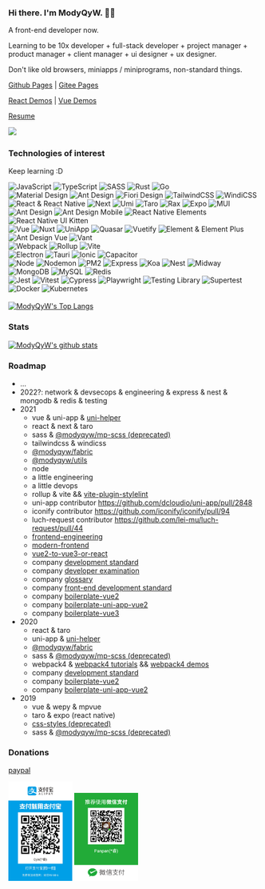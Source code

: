 <!--
**ModyQyW/ModyQyW** is a ✨ _special_ ✨ repository because its `README.md` (this file) appears on your GitHub profile.

Here are some ideas to get you started:

- 🔭 I’m currently working on ...
- 🌱 I’m currently learning ...
- 👯 I’m looking to collaborate on ...
- 🤔 I’m looking for help with ...
- 💬 Ask me about ...
- 📫 How to reach me: ...
- 😄 Pronouns: ...
- ⚡ Fun fact: ...
-->

### Hi there. I'm ModyQyW. 👋🏻

A front-end developer now.

Learning to be 10x developer + full-stack developer + project manager + product manager + client manager + ui designer + ux designer.

Don't like old browsers, miniapps / miniprograms, non-standard things.

[Github Pages](https://modyqyw.github.io) | [Gitee Pages](https://modyqyw.gitee.io) 

[React Demos](https://modyqyw.github.io/react-demos) | [Vue Demos](https://modyqyw.github.io/vue-demos)

[Resume](https://modyqyw.github.io/resume/)

![](https://visitor-badge.glitch.me/badge?page_id=ModyQyW.ModyQyW)

### Technologies of interest

Keep learning :D

<img
  src="https://api.iconify.design/logos/javascript.svg?width=20&height=20"
  alt="JavaScript"
  title="JavaScript"
/>
<img
  src="https://api.iconify.design/logos/typescript-icon.svg?width=20&height=20"
  alt="TypeScript"
  title="TypeScript"
/>
<img
  src="https://api.iconify.design/logos/sass.svg?width=20&height=20"
  alt="SASS"
  title="SASS"
/>
<img
  src="https://api.iconify.design/logos/rust.svg?width=20&height=20"
  alt="Rust"
  title="Rust"
/>
<img
  src="https://api.iconify.design/logos/go.svg?width=20&height=20"
  alt="Go"
  title="Go"
/>
<br />
<img
  src="https://api.iconify.design/mdi/material-design.svg?width=20&height=20"
  alt="Material Design"
  title="Material Design"
/>
<img
  src="https://api.iconify.design/logos/ant-design.svg?width=20&height=20"
  alt="Ant Design"
  title="Ant Design"
/>
<img
  width="20"
  height="20"
  alt="Fiori Design"
  title="Fiori Design"
/>
<img
  src="https://api.iconify.design/logos/tailwindcss-icon.svg?width=20&height=20"
  alt="TailwindCSS"
  title="TailwindCSS"
/>
<img
  width="20"
  height="20"
  src="https://windicss.org/assets/logo.svg"
  alt="WindiCSS"
  title="WindiCSS"
/>
<br />
<img
  src="https://api.iconify.design/logos/react.svg?width=20&height=20"
  alt="React & React Native"
  title="React & React Native"
/>
<img
  src="https://api.iconify.design/logos/nextjs-icon.svg?width=20&height=20"
  alt="Next"
  title="Next"
/>
<img
  width="20"
  height="20"
  src="https://avatars.githubusercontent.com/u/33895495?s=200&v=4"
  alt="Umi"
  title="Umi"
/>
<img
  width="20"
  height="20"
  src="https://taro-ui.aotu.io/img/logo-taro.png"
  alt="Taro"
  title="Taro"
/>
<img
  width="20"
  height="20"
  src="https://img.alicdn.com/tfs/TB1H2Kcb1H2gK0jSZFEXXcqMpXa-70-72.png"
  alt="Rax"
  title="Rax"
/>
<img
  src="https://api.iconify.design/logos/expo-icon.svg?width=20&height=20"
  alt="Expo"
  title="Expo"
/>
<img
  src="https://api.iconify.design/logos/material-ui.svg?width=20&height=20"
  alt="MUI"
  title="MUI"
/>
<img
  src="https://api.iconify.design/logos/ant-design.svg?width=20&height=20"
  alt="Ant Design"
  title="Ant Design"
/>
<img
  width="20"
  height="20"
  src="https://gw.alipayobjects.com/mdn/rms_ee68a8/afts/img/A*_JSuS4uucYAAAAAAAAAAAAAAARQnAQ"
  alt="Ant Design Mobile"
  title="Ant Design Mobile"
/>
<img
  width="20"
  height="20"
  src="https://avatars.githubusercontent.com/u/49050851?s=200&v=4"
  alt="React Native Elements"
  title="React Native Elements"
/>
<img
  width="20"
  height="20"
  src="https://github.com/akveo/react-native-ui-kitten/blob/master/src/showcases/assets/icon.png?raw=true"
  alt="React Native UI Kitten"
  title="React Native UI Kitten"
/>
<br />
<img
  src="https://api.iconify.design/logos/vue.svg?width=20&height=20"
  alt="Vue"
  title="Vue"
/>
<img
  src="https://api.iconify.design/logos/nuxt-icon.svg?width=20&height=20"
  alt="Nuxt"
  title="Nuxt"
/>
<img
  width="20"
  height="20"
  src="https://img-cdn-aliyun.dcloud.net.cn/stream/icon/__UNI__HelloUniApp.png"
  alt="UniApp"
  title="UniApp"
/>
<img
  src="https://api.iconify.design/vscode-icons/file-type-quasar.svg?width=20&height=20"
  alt="Quasar"
  title="Quasar"
/>
<img
  src="https://api.iconify.design/logos/vuetifyjs.svg?width=20&height=20"
  alt="Vuetify"
  title="Vuetify"
/>
<img
  src="https://api.iconify.design/logos/element.svg?width=20&height=20"
  alt="Element & Element Plus"
  title="Element & Element Plus"
/>
<img
  width="20"
  height="20"
  src="https://aliyuncdn.antdv.com/v2/assets/logo.1ef800a8.svg"
  alt="Ant Design Vue"
  title="Ant Design Vue"
/>
<img
  width="20"
  height="20"
  src="https://img01.yzcdn.cn/vant/logo.png"
  alt="Vant"
  title="Vant"
/>
<br />
<img
  src="https://api.iconify.design/logos/webpack.svg?width=20&height=20"
  alt="Webpack"
  title="Webpack"
/>
<img
  src="https://api.iconify.design/logos/rollupjs.svg?width=20&height=20"
  alt="Rollup"
  title="Rollup"
/>
<img
  src="https://api.iconify.design/logos/vitejs.svg?width=20&height=20"
  alt="Vite"
  title="Vite"
/>
<br />
<img
  src="https://api.iconify.design/logos/electron.svg?width=20&height=20"
  alt="Electron"
  title="Electron"
/>
<img
  src="https://avatars.githubusercontent.com/u/54536011?s=200&v=4"
  alt="Tauri"
  title="Tauri"
/>
<img
  src="https://api.iconify.design/logos/ionic-icon.svg?width=20&height=20"
  alt="Ionic"
  title="Ionic"
/>
<img
  src="https://api.iconify.design/logos/capacitorjs-icon.svg?width=20&height=20"
  alt="Capacitor"
  title="Capacitor"
/>
<br />
<img
   src="https://api.iconify.design/logos/nodejs.svg?width=20&height=20"
   alt="Node"
   title="Node"
/>
<img
   src="https://api.iconify.design/logos/nodemon.svg?width=20&height=20"
   alt="Nodemon"
   title="Nodemon"
/>
<img
   src="https://api.iconify.design/logos/pm2.svg?width=20&height=20"
   alt="PM2"
   title="PM2"
/>
<img
   src="https://api.iconify.design/logos/express.svg?width=20&height=20"
   alt="Express"
   title="Express"
/>
<img
   src="https://api.iconify.design/logos/koa.svg?width=20&height=20"
   alt="Koa"
   title="Koa"
/>
<img
   src="https://api.iconify.design/logos/nestjs.svg?width=20&height=20"
   alt="Nest"
   title="Nest"
/>
<img
   width="20"
   height="20"
   src="https://gw.alicdn.com/tfs/TB1eGsrk79l0K4jSZFKXXXFjpXa-347-340.png"
   alt="Midway"
   title="Midway"
/>
<img
  src="https://api.iconify.design/vscode-icons/file-type-mongo.svg?width=20&height=20"
  alt="MongoDB"
  title="MongoDB"
/>
<img
  src="https://api.iconify.design/logos/mysql-icon.svg?width=20&height=20"
  alt="MySQL"
  title="MySQL"
/>
<img
  src="https://api.iconify.design/logos/redis.svg?width=20&height=20"
  alt="Redis"
  title="Redis"
/>
<br />
<img
  src="https://api.iconify.design/logos/jest.svg?width=20&height=20"
  alt="Jest"
  title="Jest"
/>
<img
  width="20"
  height="20"
  src="https://vitest.dev/logo.svg"
  alt="Vitest"
  title="Vitest"
/>
<img
  width="20"
  height="20"
  src="https://seekicon.com/free-icon-download/cypress_1.svg"
  alt="Cypress"
  title="Cypress"
/>
<img
  width="20"
  height="20"
  src="https://playwright.dev/img/playwright-logo.svg"
  alt="Playwright"
  title="Playwright"
/>
<img
  width="20"
  height="20"
  src="https://testing-library.com/img/logo-large.png"
  alt="Testing Library"
  title="Testing Library"
/>
<img
  width="20"
  height="20"
  alt="Supertest"
  title="Supertest"
/>
<br />
<img
  src="https://api.iconify.design/logos/docker-icon.svg?width=20&height=20"
  alt="Docker"
  title="Docker"
/>
<img
  src="https://api.iconify.design/logos/kubernetes.svg?width=20&height=20"
  alt="Kubernetes"
  title="Kubernetes"
/>
<br />
<br />
<a href="https://github.com/anuraghazra/github-readme-stats">
  <img
    align="center"
    alt="ModyQyW's Top Langs"
    title="ModyQyW's Top Langs"
    src="https://github-readme-stats.vercel.app/api/top-langs/?username=ModyQyW&hide=html"
  />
</a>

### Stats

<a href="https://github.com/anuraghazra/github-readme-stats">
  <img
    width="45%"
    align="center"
    alt="ModyQyW's github stats"
    title="ModyQyW's github stats"
    src="https://github-readme-stats.vercel.app/api?username=ModyQyW&count_private=true&show_icons=true"
  />
</a>

### Roadmap

- ...
- 2022?: network & devsecops & engineering & express & nest & mongodb & redis & testing
- 2021
  - vue & uni-app & [uni-helper](https://github.com/ModyQyW/uni-helper)
  - react & next & taro
  - sass & [@modyqyw/mp-scss (deprecated)](https://github.com/ModyQyW/mp-scss)
  - tailwindcss & windicss
  - [@modyqyw/fabric](https://github.com/ModyQyW/fabric)
  - [@modyqyw/utils](https://github.com/ModyQyW/utils)
  - node
  - a little engineering
  - a little devops
  - rollup & vite && [vite-plugin-stylelint](https://github.com/ModyQyW/vite-plugin-stylelint)
  - uni-app contributor <https://github.com/dcloudio/uni-app/pull/2848>
  - iconify contributor <https://github.com/iconify/iconify/pull/94>
  - luch-request contributor <https://github.com/lei-mu/luch-request/pull/44>
  - [frontend-engineering](https://frontend-engineering.vercel.app/)
  - [modern-frontend](https://modern-frontend.vercel.app/)
  - [vue2-to-vue3-or-react](https://vue2-to-vue3-or-react.vercel.app/)
  - company [development standard](https://millcloud.github.io/standard/)
  - company [developer examination](https://millcloud.github.io/developer-examination/)
  - company [glossary](https://millcloud.github.io/glossary/)
  - company [front-end development standard](https://millcloud.github.io/standard/)
  - company [boilerplate-vue2](https://github.com/MillCloud/boilerplate-vue2)
  - company [boilerplate-uni-app-vue2](https://github.com/MillCloud/boilerplate-uni-app-vue2)
  - company [boilerplate-vue3](https://github.com/MillCloud/boilerplate-vue3)
- 2020
  - react & taro
  - uni-app & [uni-helper](https://github.com/ModyQyW/uni-helper)
  - [@modyqyw/fabric](https://github.com/ModyQyW/fabric)
  - sass & [@modyqyw/mp-scss (deprecated)](https://github.com/ModyQyW/mp-scss)
  - webpack4 & [webpack4 tutorials](https://modyqyw.github.io/webpack/) && [webpack4 demos](https://github.com/ModyQyW/webpack4-plus-demos)
  - company [development standard](https://millcloud.github.io/standard/)
  - company [boilerplate-vue2](https://github.com/MillCloud/boilerplate-vue2)
  - company [boilerplate-uni-app-vue2](https://github.com/MillCloud/boilerplate-uni-app-vue2)
- 2019
  - vue & wepy & mpvue
  - taro & expo (react native)
  - [css-styles (deprecated)](https://www.npmjs.com/package/@modyqyw/css-styles)
  - sass & [@modyqyw/mp-scss (deprecated)](https://github.com/ModyQyW/mp-scss)

### Donations

[paypal](https://paypal.me/wurui7?country.x=C2&locale.x=zh_XC)

<img src="https://github.com/ModyQyW/modyqyw.github.io/blob/main/docs/about/alipay.jpeg" title="alipay" alt="alipay" style="width: 128px;" />

<img src="https://github.com/ModyQyW/modyqyw.github.io/blob/main/docs/about/wechat.png" title="wechat" alt="wechat" style="width: 128px;" />
